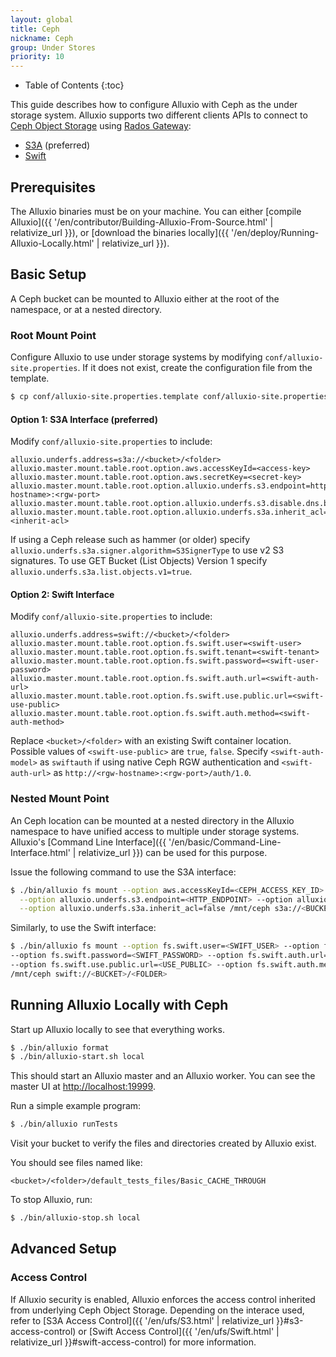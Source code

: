 ```yaml
---
layout: global
title: Ceph
nickname: Ceph
group: Under Stores
priority: 10
---
```


* Table of Contents
{:toc}

This guide describes how to configure Alluxio with Ceph as the under storage system. Alluxio supports
two different clients APIs to connect to [Ceph Object Storage](http://ceph.com/ceph-storage/object-storage/)
using [Rados Gateway](http://docs.ceph.com/docs/master/radosgw/):
- [S3A](http://docs.aws.amazon.com/AmazonS3/latest/API/Welcome.html) (preferred)
- [Swift](http://docs.openstack.org/developer/swift/)

## Prerequisites

The Alluxio binaries must be on your machine. You can either
[compile Alluxio]({{ '/en/contributor/Building-Alluxio-From-Source.html' | relativize_url }}), or
[download the binaries locally]({{ '/en/deploy/Running-Alluxio-Locally.html' | relativize_url }}).

## Basic Setup

A Ceph bucket can be mounted to Alluxio either at the root of the namespace, or at a nested directory.

### Root Mount Point

Configure Alluxio to use under storage systems by modifying
`conf/alluxio-site.properties`. If it does not exist, create the configuration file from the
template.

```bash
$ cp conf/alluxio-site.properties.template conf/alluxio-site.properties
```

#### Option 1: S3A Interface (preferred)

Modify `conf/alluxio-site.properties` to include:

```properties
alluxio.underfs.address=s3a://<bucket>/<folder>
alluxio.master.mount.table.root.option.aws.accessKeyId=<access-key>
alluxio.master.mount.table.root.option.aws.secretKey=<secret-key>
alluxio.master.mount.table.root.option.alluxio.underfs.s3.endpoint=http://<rgw-hostname>:<rgw-port>
alluxio.master.mount.table.root.option.alluxio.underfs.s3.disable.dns.buckets=true
alluxio.master.mount.table.root.option.alluxio.underfs.s3a.inherit_acl=<inherit-acl>
```

If using a Ceph release such as hammer (or older) specify `alluxio.underfs.s3a.signer.algorithm=S3SignerType`
to use v2 S3 signatures. To use GET Bucket (List Objects) Version 1 specify
`alluxio.underfs.s3a.list.objects.v1=true`.

#### Option 2: Swift Interface
Modify `conf/alluxio-site.properties` to include:

```properties
alluxio.underfs.address=swift://<bucket>/<folder>
alluxio.master.mount.table.root.option.fs.swift.user=<swift-user>
alluxio.master.mount.table.root.option.fs.swift.tenant=<swift-tenant>
alluxio.master.mount.table.root.option.fs.swift.password=<swift-user-password>
alluxio.master.mount.table.root.option.fs.swift.auth.url=<swift-auth-url>
alluxio.master.mount.table.root.option.fs.swift.use.public.url=<swift-use-public>
alluxio.master.mount.table.root.option.fs.swift.auth.method=<swift-auth-method>
```
Replace `<bucket>/<folder>` with an existing Swift container location. Possible values of `<swift-use-public>` are
`true`, `false`. Specify `<swift-auth-model>` as `swiftauth` if using native Ceph RGW authentication and `<swift-auth-url>`
as `http://<rgw-hostname>:<rgw-port>/auth/1.0`.

### Nested Mount Point

An Ceph location can be mounted at a nested directory in the Alluxio namespace to have unified access
to multiple under storage systems. Alluxio's [Command Line Interface]({{ '/en/basic/Command-Line-Interface.html' | relativize_url }}) can be used for this purpose.

Issue the following command to use the S3A interface:
```bash
$ ./bin/alluxio fs mount --option aws.accessKeyId=<CEPH_ACCESS_KEY_ID> --option aws.secretKey=<CEPH_SECRET_ACCESS_KEY>\
  --option alluxio.underfs.s3.endpoint=<HTTP_ENDPOINT> --option alluxio.underfs.s3.disable.dns.buckets=true \
  --option alluxio.underfs.s3a.inherit_acl=false /mnt/ceph s3a://<BUCKET>/<FOLDER>
```

Similarly, to use the Swift interface:
```bash
$ ./bin/alluxio fs mount --option fs.swift.user=<SWIFT_USER> --option fs.swift.tenant=<SWIFT_TENANT> \
--option fs.swift.password=<SWIFT_PASSWORD> --option fs.swift.auth.url=<AUTH_URL> \
--option fs.swift.use.public.url=<USE_PUBLIC> --option fs.swift.auth.method=<AUTH_METHOD> \
/mnt/ceph swift://<BUCKET>/<FOLDER>
```

## Running Alluxio Locally with Ceph

Start up Alluxio locally to see that everything works.

```bash
$ ./bin/alluxio format
$ ./bin/alluxio-start.sh local
```

This should start an Alluxio master and an Alluxio worker. You can see the master UI at
[http://localhost:19999](http://localhost:19999).

Run a simple example program:

```bash
$ ./bin/alluxio runTests
```

Visit your bucket to verify the files and directories created by Alluxio exist.

You should see files named like:
```
<bucket>/<folder>/default_tests_files/Basic_CACHE_THROUGH
```

To stop Alluxio, run:

```bash
$ ./bin/alluxio-stop.sh local
```

## Advanced Setup

### Access Control

If Alluxio security is enabled, Alluxio enforces the access control inherited from underlying Ceph
Object Storage. Depending on the interace used, refer to
[S3A Access Control]({{ '/en/ufs/S3.html' | relativize_url }}#s3-access-control) or
[Swift Access Control]({{ '/en/ufs/Swift.html' | relativize_url }}#swift-access-control) for more information.
